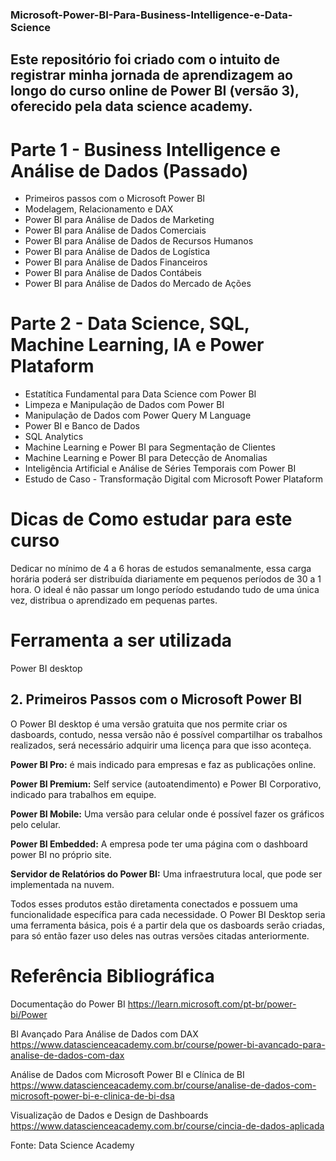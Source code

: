 ### Microsoft-Power-BI-Para-Business-Intelligence-e-Data-Science
## Este repositório foi criado com o intuito de registrar minha jornada de aprendizagem ao longo do curso online de Power BI (versão 3), oferecido pela data science academy.

# Parte 1 - Business Intelligence e Análise de Dados (Passado)
- Primeiros passos com o Microsoft Power BI
- Modelagem, Relacionamento e DAX
- Power BI para Análise de Dados de Marketing
- Power BI para Análise de Dados Comerciais 
- Power BI para Análise de Dados de Recursos Humanos
- Power BI para Análise de Dados de Logística
- Power BI para Análise de Dados Financeiros
- Power BI para Análise de Dados Contábeis
- Power BI para Análise de Dados do Mercado de Ações

# Parte 2 - Data Science, SQL, Machine Learning, IA e Power Plataform
-  Estatítica Fundamental para Data Science com Power BI
- Limpeza e Manipulação de Dados com Power BI
- Manipulação de Dados com Power Query M Language
- Power BI e Banco de Dados
- SQL Analytics 
- Machine Learning e Power BI para Segmentação de Clientes
- Machine Learning e Power BI para Detecção de Anomalias
- Inteligência Artificial e Análise de Séries Temporais com Power BI
- Estudo de Caso - Transformação Digital com Microsoft Power Plataform

# Dicas de Como estudar para este curso
Dedicar no mínimo de 4 a 6 horas de estudos semanalmente, essa carga horária poderá ser distribuída diariamente em pequenos períodos de 30 a 1 hora. O ideal é não passar um longo período estudando tudo de uma única vez, distribua o aprendizado em pequenas partes. 

# Ferramenta a ser utilizada 
Power BI desktop

## 2. Primeiros Passos com o Microsoft Power BI

O Power BI desktop é uma versão gratuita que nos permite criar os dasboards, contudo, nessa versão não é possível compartilhar os trabalhos realizados, será necessário adquirir uma licença para que isso aconteça.  

**Power BI Pro:** é mais indicado para empresas e faz as publicações online. 

**Power BI Premium:**  Self service (autoatendimento) e Power BI Corporativo, indicado para trabalhos em equipe. 

**Power BI Mobile:** Uma versão para celular onde é possível fazer os gráficos pelo celular. 

**Power BI Embedded:** A empresa pode ter uma página com o dashboard power BI no próprio site. 

**Servidor de Relatórios do Power BI:** Uma infraestrutura local, que  pode ser implementada na nuvem. 

Todos esses produtos estão diretamenta conectados e possuem uma funcionalidade específica para cada necessidade. O Power BI Desktop seria uma ferramenta básica, pois é a partir dela que os dasboards serão criadas, para só então fazer uso deles nas outras versões citadas anteriormente. 


# Referência Bibliográfica 
Documentação do Power BI
https://learn.microsoft.com/pt-br/power-bi/Power 

BI Avançado Para Análise de Dados com DAX
https://www.datascienceacademy.com.br/course/power-bi-avancado-para-analise-de-dados-com-dax 

Análise de Dados com Microsoft Power BI e Clínica de BI
https://www.datascienceacademy.com.br/course/analise-de-dados-com-microsoft-power-bi-e-clinica-de-bi-dsa 

Visualização de Dados e Design de Dashboards
https://www.datascienceacademy.com.br/course/cincia-de-dados-aplicada 

Fonte: Data Science Academy 










